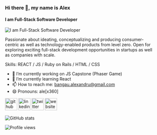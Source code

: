 ### Hi there 👋, my name is Alex
#### I am Full-Stack Software Developer
![I am Full-Stack Software Developer](https://blog.atom.io/img/posts/github-for-atom.png)

Passionate about ideating, conceptualizing and producing consumer-centric as well as technology-enabled products from level zero. Open for exploring exciting full-stack development opportunities in startups as well as companies with scale.

Skills: REACT / JS / Ruby on Rails / HTML / CSS

- 🔭 I’m currently working on JS Capstone (Phaser Game) 
- 🌱 I’m currently learning React 
- 📫 How to reach me: bangau.alexandru@gmail.com 
- 😄 Pronouns: ale[x360] 


[<img src='https://cdn.jsdelivr.net/npm/simple-icons@3.0.1/icons/github.svg' alt='github' height='40'>](https://github.com/rammazzoti2000)  [<img src='https://cdn.jsdelivr.net/npm/simple-icons@3.0.1/icons/linkedin.svg' alt='linkedin' height='40'>](https://www.linkedin.com/in/alexandru-bangau/)  [<img src='https://cdn.jsdelivr.net/npm/simple-icons@3.0.1/icons/twitter.svg' alt='twitter' height='40'>](https://twitter.com/alex_maxinova)  [<img src='https://cdn.jsdelivr.net/npm/simple-icons@3.0.1/icons/icloud.svg' alt='website' height='40'>](https://www.alex-portfolio.org/)  

![GitHub stats](https://github-readme-stats.vercel.app/api?username=rammazzoti2000&show_icons=true)  

![Profile views](https://gpvc.arturio.dev/rammazzoti2000)  
